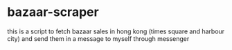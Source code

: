 # bazaar-scraper

this is a script to fetch bazaar sales in hong kong (times square and harbour city) and send them in a message to myself through messenger
